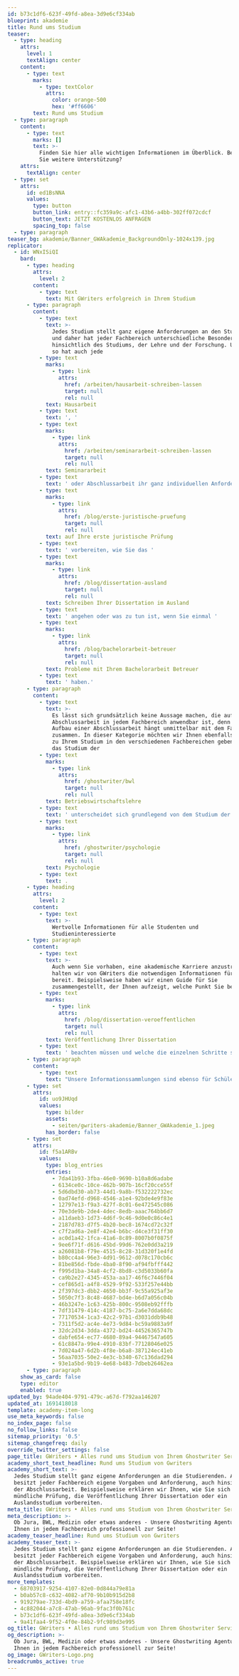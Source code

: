 ```yaml
---
id: b73c1df6-623f-49fd-a8ea-3d9e6cf334ab
blueprint: akademie
title: Rund ums Studium
teaser:
  - type: heading
    attrs:
      level: 1
      textAlign: center
    content:
      - type: text
        marks:
          - type: textColor
            attrs:
              color: orange-500
              hex: '#ff6606'
        text: Rund ums Studium
  - type: paragraph
    content:
      - type: text
        marks: []
        text: >-
          Finden Sie hier alle wichtigen Informationen im Überblick. Benötigen
          Sie weitere Unterstützung?
    attrs:
      textAlign: center
  - type: set
    attrs:
      id: ed1BsNNA
      values:
        type: button
        button_link: entry::fc359a9c-afc1-43b6-a4bb-302ff072cdcf
        button_text: JETZT KOSTENLOS ANFRAGEN
        spacing_top: false
  - type: paragraph
teaser_bg: akademie/Banner_GWAkademie_BackgroundOnly-1024x139.jpg
replicator:
  - id: WNxISiQI
    bard:
      - type: heading
        attrs:
          level: 2
        content:
          - type: text
            text: Mit GWriters erfolgreich in Ihrem Studium
      - type: paragraph
        content:
          - type: text
            text: >-
              Jedes Studium stellt ganz eigene Anforderungen an den Studenten
              und daher hat jeder Fachbereich unterschiedliche Besonderheiten
              hinsichtlich des Studiums, der Lehre und der Forschung. Und genau
              so hat auch jede 
          - type: text
            marks:
              - type: link
                attrs:
                  href: /arbeiten/hausarbeit-schreiben-lassen
                  target: null
                  rel: null
            text: Hausarbeit
          - type: text
            text: ', '
          - type: text
            marks:
              - type: link
                attrs:
                  href: /arbeiten/seminararbeit-schreiben-lassen
                  target: null
                  rel: null
            text: Seminararbeit
          - type: text
            text: ' oder Abschlussarbeit ihr ganz individuellen Anforderungen. Wir erklären Ihnen zum Beispiel, wie Sie sich optimal '
          - type: text
            marks:
              - type: link
                attrs:
                  href: /blog/erste-juristische-pruefung
                  target: null
                  rel: null
            text: auf Ihre erste juristische Prüfung
          - type: text
            text: ' vorbereiten, wie Sie das '
          - type: text
            marks:
              - type: link
                attrs:
                  href: /blog/dissertation-ausland
                  target: null
                  rel: null
            text: Schreiben Ihrer Dissertation im Ausland
          - type: text
            text: ' angehen oder was zu tun ist, wenn Sie einmal '
          - type: text
            marks:
              - type: link
                attrs:
                  href: /blog/bachelorarbeit-betreuer
                  target: null
                  rel: null
            text: Probleme mit Ihrem Bachelorarbeit Betreuer
          - type: text
            text: ' haben.'
      - type: paragraph
        content:
          - type: text
            text: >-
              Es lässt sich grundsätzlich keine Aussage machen, die auf jede
              Abschlussarbeit in jedem Fachbereich anwendbar ist, denn der
              Aufbau einer Abschlussarbeit hängt unmittelbar mit dem Fachbereich
              zusammen. In dieser Kategorie möchten wir Ihnen ebenfalls Hinweise
              zu Ihrem Studium in den verschiedenen Fachbereichen geben, denn
              das Studium der 
          - type: text
            marks:
              - type: link
                attrs:
                  href: /ghostwriter/bwl
                  target: null
                  rel: null
            text: Betriebswirtschaftslehre
          - type: text
            text: ' unterscheidet sich grundlegend von dem Studium der '
          - type: text
            marks:
              - type: link
                attrs:
                  href: /ghostwriter/psychologie
                  target: null
                  rel: null
            text: Psychologie
          - type: text
            text: .
      - type: heading
        attrs:
          level: 2
        content:
          - type: text
            text: >-
              Wertvolle Informationen für alle Studenten und
              Studieninteressierte
      - type: paragraph
        content:
          - type: text
            text: >-
              Auch wenn Sie vorhaben, eine akademische Karriere anzustreben,
              halten wir von GWriters die notwendigen Informationen für Sie
              bereit. Beispielsweise haben wir einen Guide für Sie
              zusammengestellt, der Ihnen aufzeigt, welche Punkt Sie bei der 
          - type: text
            marks:
              - type: link
                attrs:
                  href: /blog/dissertation-veroeffentlichen
                  target: null
                  rel: null
            text: Veröffentlichung Ihrer Dissertation
          - type: text
            text: ' beachten müssen und welche die einzelnen Schritte sind. Mit der Veröffentlichung Ihrer Dissertation legen Sie den Grundstein, auf dem schlussendlich Ihre wissenschaftliche Karriere aufbaut. Eine hervorragende Vorbereitung ist daher essentiell.'
      - type: paragraph
        content:
          - type: text
            text: "Unsere Informationssammlungen sind ebenso für Schüler und angehende Studenten passend, die sich erste Informationen einholen möchten. Auch wenn Sie Ihr Studium erst in Zukunft angehen möchten, dann helfen Ihnen unsere Informationen, bereits einen Schritt voraus zu sein. Gerne geben wir Ihnen allgemeine Informationen über akademische Studiengänge, die für\_ jeden Fachbereich hilfreich sind."
      - type: set
        attrs:
          id: uo9JHUqd
          values:
            type: bilder
            assets:
              - seiten/gwriters-akademie/Banner_GWAkademie_1.jpeg
            has_border: false
      - type: set
        attrs:
          id: f5a1ARBv
          values:
            type: blog_entries
            entries:
              - 7da41b93-3fba-46e0-9690-b10a8d6adabe
              - 6134ce0c-10ce-462b-907b-16cf20cce55f
              - 5d6dbd30-ab73-44d1-9a8b-f532222732ec
              - 0ad74efd-d968-4546-a1e4-92bde4e9f83e
              - 12797e13-f9a3-427f-8c01-6e472545c086
              - 70e3de9b-2de4-4dec-8edb-aaac764bb6d7
              - a11daeb3-1d73-4d6f-9c46-9d0e0c86c4e1
              - 2187d783-d7f5-4b20-bec8-1674cd72c32f
              - c7f2ad6a-2e8f-42e4-b6bc-d4ce3f31ff30
              - ac0d1a42-1fca-41a6-8c89-8007b0f0875f
              - 9ee6f71f-d616-45bd-99d6-762e0dd3a219
              - a26081b8-f79e-4515-8c28-31d320f1e4fd
              - b80cc4a4-96e3-4d91-9612-d078c170cb6c
              - 81be856d-fbde-4ba0-8f90-af94fbfff442
              - f995d1ba-34a8-4cf2-8bd8-c3d5033b60fa
              - ca9b2e27-4345-453a-aa17-46f6c7446f04
              - cef865d1-a4f8-4529-9f92-533f257e44bb
              - 2f397dc3-dbb2-4650-bb3f-9c55a925af3e
              - 5050c7f3-8c48-4687-bd4e-b6d7a056c04b
              - 46b3247e-1c63-425b-800c-9508eb92fffb
              - 7df31479-414c-4187-bc75-2a6e7dda68dc
              - 77170534-1ca3-42c2-97b1-d3031ddb9b48
              - 7311f5d2-ac4e-4e73-9d84-bc59a9883a9f
              - 32dc2d34-3dda-4372-bd24-44526365747b
              - dabfe654-ec77-4680-89a4-94467547a605
              - 61c8847a-99e4-4910-83bf-77128046e025
              - 7d024a47-6d2b-4f8e-b6a8-387124ec41eb
              - 56aa7035-50e2-4e3c-b340-67c136dad294
              - 93e1a5bd-9b19-4e68-b483-7dbeb26462ea
      - type: paragraph
    show_as_card: false
    type: editor
    enabled: true
updated_by: 94ade404-9791-479c-a67d-f792aa146207
updated_at: 1691418018
template: academy-item-long
use_meta_keywords: false
no_index_page: false
no_follow_links: false
sitemap_priority: '0.5'
sitemap_changefreq: daily
override_twitter_settings: false
page_title: GWriters • Alles rund ums Studium von Ihrem Ghostwriter Service
academy_short_text_headline: Rund ums Studium von Gwriters
academy_short_text: >-
  Jedes Studium stellt ganz eigene Anforderungen an die Studierenden. Auch
  besitzt jeder Fachbereich eigene Vorgaben und Anforderung, auch hinsichtlich
  der Abschlussarbeit. Beispielsweise erklären wir Ihnen, wie Sie sich auf die
  mündliche Prüfung, die Veröffentlichung Ihrer Dissertation oder ein
  Auslandsstudium vorbereiten.
meta_title: GWriters • Alles rund ums Studium von Ihrem Ghostwriter Service
meta_description: >-
  Ob Jura, BWL, Medizin oder etwas anderes - Unsere Ghostwriting Agentur steht
  Ihnen in jedem Fachbereich professionell zur Seite!
academy_teaser_headline: Rund ums Studium von Gwriters
academy_teaser_text: >-
  Jedes Studium stellt ganz eigene Anforderungen an die Studierenden. Auch
  besitzt jeder Fachbereich eigene Vorgaben und Anforderung, auch hinsichtlich
  der Abschlussarbeit. Beispielsweise erklären wir Ihnen, wie Sie sich auf die
  mündliche Prüfung, die Veröffentlichung Ihrer Dissertation oder ein
  Auslandsstudium vorbereiten.
more_templates:
  - 68703917-9254-4107-82e0-0d844a79e81a
  - b0ab57c8-c632-4082-af70-9b10b915d2b8
  - 919279ae-733d-4bd9-a759-afaa758e18fc
  - 4c882044-a7c8-47ab-96ab-9fac3f0b761c
  - b73c1df6-623f-49fd-a8ea-3d9e6cf334ab
  - 9a41faa4-9f52-4f0e-84b2-9fc989d3e995
og_title: GWriters • Alles rund ums Studium von Ihrem Ghostwriter Service
og_description: >-
  Ob Jura, BWL, Medizin oder etwas anderes - Unsere Ghostwriting Agentur steht
  Ihnen in jedem Fachbereich professionell zur Seite!
og_image: GWriters-Logo.png
breadcrumbs_active: true
---
```

